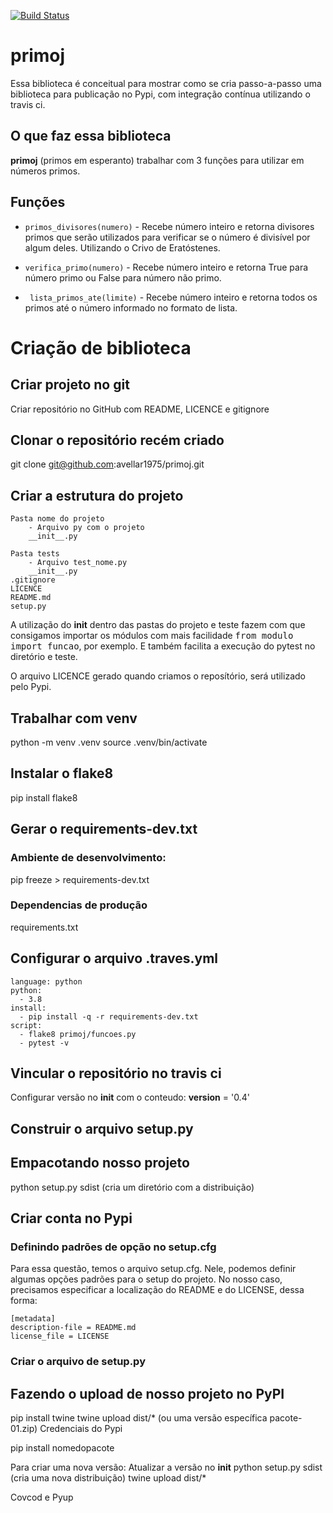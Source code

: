 [![Build Status](https://travis-ci.org/avellar1975/primoj.svg?branch=master)](https://travis-ci.org/avellar1975/primoj)

# primoj

Essa biblioteca é conceitual para mostrar como se cria passo-a-passo uma biblioteca para publicação no Pypi, com integração contínua utilizando o travis ci.

## O que faz essa biblioteca

**primoj** (primos em esperanto) trabalhar com 3 funções para utilizar em números primos.

## Funções
* `primos_divisores(numero)` - Recebe número inteiro e retorna divisores primos que serão utilizados para verificar se o número é divisível por algum deles. Utilizando o Crivo de Eratóstenes.


* `verifica_primo(numero)` - Recebe número inteiro e retorna True para número primo ou False para número não primo.

* ` lista_primos_ate(limite)` - Recebe número inteiro e retorna todos os primos até o número informado no formato de lista.

# Criação de biblioteca

## Criar projeto no git
Criar repositório no GitHub com README, LICENCE e gitignore

## Clonar o repositório recém criado
git clone git@github.com:avellar1975/primoj.git

## Criar a estrutura do projeto
```
Pasta nome do projeto
	- Arquivo py com o projeto
	__init__.py

Pasta tests
	- Arquivo test_nome.py
	__init__.py
.gitignore
LICENCE
README.md
setup.py
```
A utilização do __init__ dentro das pastas do projeto e teste fazem com que consigamos importar os módulos com mais facilidade <kbd>from modulo import funcao</kbd>, por exemplo. E também facilita a execução do pytest no diretório e teste.

O arquivo LICENCE gerado quando criamos o reposítório, será utilizado pelo Pypi.

## Trabalhar com venv
python -m venv .venv
source .venv/bin/activate

## Instalar o flake8
pip install flake8

## Gerar o requirements-dev.txt
### Ambiente de desenvolvimento:
pip freeze > requirements-dev.txt

### Dependencias de produção
requirements.txt

## Configurar o arquivo .traves.yml
```
language: python
python:
  - 3.8
install:
  - pip install -q -r requirements-dev.txt
script:
  - flake8 primoj/funcoes.py
  - pytest -v
```

## Vincular o repositório no travis ci


Configurar versão no __init__ com o conteudo:
__version__ = '0.4'

## Construir o arquivo setup.py

## Empacotando nosso projeto
python setup.py sdist (cria um diretório com a distribuição)

## Criar conta no Pypi

### Definindo padrões de opção no setup.cfg
Para essa questão, temos o arquivo setup.cfg. Nele, podemos definir algumas opções padrões para o setup do projeto. No nosso caso, precisamos especificar a localização do README e do LICENSE, dessa forma:

```
[metadata]
description-file = README.md
license_file = LICENSE
```
### Criar o arquivo de setup.py

## Fazendo o upload de nosso projeto no PyPI
pip install twine
twine upload dist/* (ou uma versão específica pacote-01.zip)
Credenciais do Pypi



pip install nomedopacote

Para criar uma nova versão:
Atualizar a versão no __init__
python setup.py sdist (cria uma nova distribuição)
twine upload dist/*


Covcod e Pyup
